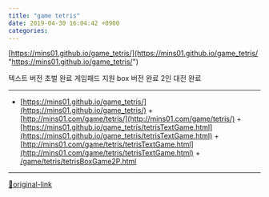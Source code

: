 ```yaml
---
title: "game tetris"
date: 2019-04-30 16:04:42 +0900
categories: 
---
```

  

[https://mins01.github.io/game_tetris/](https://mins01.github.io/game_tetris/ "https://mins01.github.io/game_tetris/")  

텍스트 버전 초벌 완료
게임패드 지원
box 버전 완료
2인 대전 완료




***
+ [https://mins01.github.io/game_tetris/](https://mins01.github.io/game_tetris/)  + [http://mins01.com/game/tetris/](http://mins01.com/game/tetris/)  + [https://mins01.github.io/game_tetris/tetrisTextGame.html](https://mins01.github.io/game_tetris/tetrisTextGame.html)  + [http://mins01.com/game/tetris/tetrisTextGame.html](http://mins01.com/game/tetris/tetrisTextGame.html)  + [/game/tetris/tetrisBoxGame2P.html](/game/tetris/tetrisBoxGame2P.html)


***
[🔗original-link](http://www.mins01.com/mh/tech/read/1279)